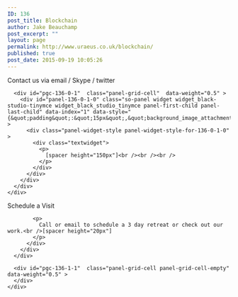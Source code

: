 ```yaml
---
ID: 136
post_title: Blockchain
author: Jake Beauchamp
post_excerpt: ""
layout: page
permalink: http://www.uraeus.co.uk/blockchain/
published: true
post_date: 2015-09-19 10:05:26
---
```

<div id="pl-136"  class="panel-layout" >
  <div id="pg-136-0"  class="panel-grid panel-has-style"  data-style="{&quot;background&quot;:&quot;#f9f9f9&quot;,&quot;background_display&quot;:&quot;tile&quot;,&quot;row_stretch&quot;:&quot;full&quot;}" >
    <div class="siteorigin-panels-stretch panel-row-style panel-row-style-for-136-0" data-stretch-type="full" >
      <div id="pgc-136-0-0"  class="panel-grid-cell"  data-weight="0.5" >
        <div id="panel-136-0-0-0" class="so-panel widget widget_black-studio-tinymce widget_black_studio_tinymce panel-first-child panel-last-child" data-index="0" data-style="{&quot;background_display&quot;:&quot;tile&quot;}" >
          <div class="textwidget">
            <p>
              Contact us via email / Skype / twitter
            </p>
          </div>
        </div>
      </div>
      
      <div id="pgc-136-0-1"  class="panel-grid-cell"  data-weight="0.5" >
        <div id="panel-136-0-1-0" class="so-panel widget widget_black-studio-tinymce widget_black_studio_tinymce panel-first-child panel-last-child" data-index="1" data-style="{&quot;padding&quot;:&quot;15px&quot;,&quot;background_image_attachment&quot;:&quot;289&quot;,&quot;background_display&quot;:&quot;cover&quot;}" >
          <div class="panel-widget-style panel-widget-style-for-136-0-1-0" >
            <div class="textwidget">
              <p>
                [spacer height="150px"]<br /><br /><br />
              </p>
            </div>
          </div>
        </div>
      </div>
    </div>
  </div>
  
  <div id="pg-136-1"  class="panel-grid panel-has-style"  data-style="{&quot;background&quot;:&quot;#f9f9f9&quot;,&quot;background_display&quot;:&quot;tile&quot;,&quot;row_stretch&quot;:&quot;full&quot;}" >
    <div class="siteorigin-panels-stretch panel-row-style panel-row-style-for-136-1" data-stretch-type="full" >
      <div id="pgc-136-1-0"  class="panel-grid-cell panel-grid-cell-mobile-last"  data-weight="0.5" >
        <div id="panel-136-1-0-0" class="so-panel widget widget_black-studio-tinymce widget_black_studio_tinymce panel-first-child panel-last-child" data-index="2" data-style="{&quot;background_display&quot;:&quot;tile&quot;}" >
          <div class="textwidget">
            <p>
              <span class="services-headline">Schedule a Visit</span>
            </p>
            
            <p>
              Call or email to schedule a 3 day retreat or check out our work.<br />[spacer height="20px"]
            </p>
          </div>
        </div>
      </div>
      
      <div id="pgc-136-1-1"  class="panel-grid-cell panel-grid-cell-empty"  data-weight="0.5" >
      </div>
    </div>
  </div>
</div>